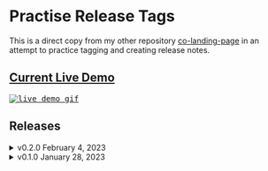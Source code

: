 # Practise Release Tags
This is a direct copy from my other repository <a href="https://github.com/daryldelrosario/co-landing-page">co-landing-page</a> in an attempt to practice tagging and creating release notes. 

## <a href="https://daryldelrosario.github.io/practice-release-tag/">Current Live Demo</a>
<kbd><a href="https://daryldelrosario.github.io/practice-release-tag/"><img src="./resources/co-landing-page-v0.2.0-ld.gif" alt="live demo gif"></a></kbd>

## Releases  
<details>
    <summary>v0.2.0 February 4, 2023</summary>

- refactored all inline css into external css sheets
- for full release notes <a href="https://github.com/daryldelrosario/practice-release-tag/releases/tag/v0.2.0">check here</a>
</details>

<details>
    <summary>v0.1.0 January 28, 2023</summary>   

- code used HTML only with a lot of inline-css
- for full release notes <a href="https://github.com/daryldelrosario/practice-release-tag/releases/tag/v0.1.0">check here</a>
</details>